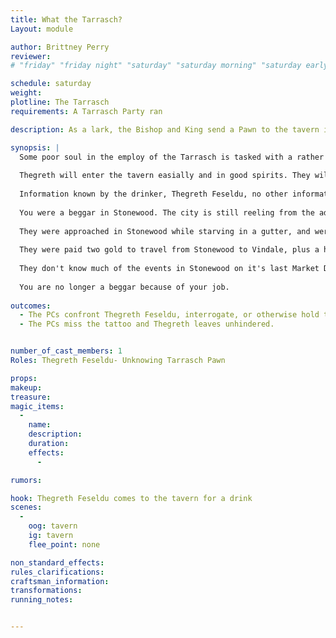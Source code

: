 ```yaml
---
title: What the Tarrasch?
Layout: module

author: Brittney Perry
reviewer: 
# "friday" "friday night" "saturday" "saturday morning" "saturday early afternoon" "saturday early evening" "saturday night" "reaction" "tavern setup" "townsfolk" "randoms"

schedule: saturday
weight: 
plotline: The Tarrasch 
requirements: A Tarrasch Party ran

description: As a lark, the Bishop and King send a Pawn to the tavern in Vindale for a drink.

synopsis: |
  Some poor soul in the employ of the Tarrasch is tasked with a rather simple task, go get a drink in the tavern in Vindale. Thegreth Feseldu, the drinker thinks it strange, having to go from Stonewood to Vindale for a drink, but oh well. The pay was good, and they got a horse out of it. The drinker will try to sell the adventurers the horse, as they cannot care for it.
  
  Thegreth will enter the tavern easially and in good spirits. They will get a drink, sit down, and talk. They are fun and easy to talk to, if a bit loud. Thegreth is not be worried about drawing eyes, in fact they love it! A quick wit and a wicked sense of humor come easy to Thegreth, and they show it proudly. If wanted, they can start a card game with those in the tavern. The goal is to not hide the hand tattoo, and to draw attention to it and themselves.
  
  Information known by the drinker, Thegreth Feseldu, no other information is known about the Tarrasch except by plot direction- 
  
  You were a beggar in Stonewood. The city is still reeling from the adventurer invasion... er, "Market Day". Stonewood has been overran with these... bugs. No, the rats left after all the grain was gone. They have been hungry all summer. The economy is in a tailspin, and the harvest does not bring the promise of relief this year. This person doesn't really like the adventurers very much, and it shows. It is bad there, but they don't know a whole lot of specifics. It's just bad, ok?
  
  They were approached in Stonewood while starving in a gutter, and were told that they would be paid one silver a day to do errands given to them by a person. The person is different every time a job comes up, but the person always know who they are by name. The one who tattooed them was some random in Stonewood; they were given a drawing by the person who approached them in the gutter, and told to get it on their hand to start employment. They have never seen the person who told them this again. No, they don't remember what this person looked like.
  
  They were paid two gold to travel from Stonewood to Vindale, plus a horse and the price of a drink. They cannot afford the horse, and want to sell it and it's tack, and will try to do so, even if being interrogated.
  
  They don't know much of the events in Stonewood on it's last Market Day. They were rather... indisposed. (When pressed, they say they were drunk all weekend)
  
  You are no longer a beggar because of your job.
  
outcomes: 
  - The PCs confront Thegreth Feseldu, interrogate, or otherwise hold them.
  - The PCs miss the tattoo and Thegreth leaves unhindered.


number_of_cast_members: 1
Roles: Thegreth Feseldu- Unknowing Tarrasch Pawn

props: 
makeup: 
treasure: 
magic_items:
  - 
    name: 
    description:  
    duration: 
    effects: 
      - 

rumors: 

hook: Thegreth Feseldu comes to the tavern for a drink
scenes: 
  - 
    oog: tavern
    ig: tavern
    flee_point: none

non_standard_effects: 
rules_clarifications: 
craftsman_information: 
transformations: 
running_notes: 


---
```

